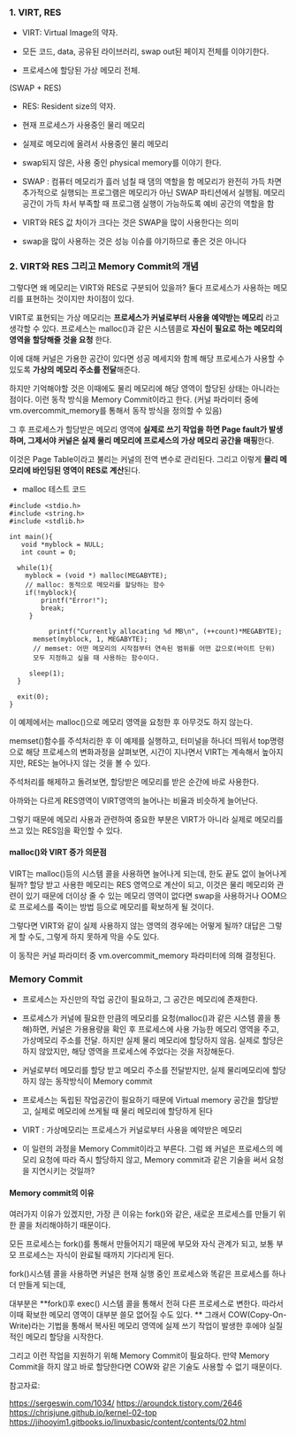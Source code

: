 
### 1. VIRT, RES 

- VIRT: Virtual Image의 약자.

- 모든 코드, data, 공유된 라이브러리, swap out된 페이지 전체를 이야기한다.

- 프로세스에 할당된 가상 메모리 전체.

(SWAP + RES)

- RES: Resident size의 약자.

- 현재 프로세스가 사용중인 물리 메모리

- 실제로 메모리에 올려서 사용중인 물리 메모리

- swap되지 않은, 사용 중인 physical memory를 이야기 한다.



- SWAP : 컴퓨터 메모리가 흘러 넘칠 때 댐의 역할을 함
메모리가 완전히 가득 차면 추가적으로 실행되는 프로그램은 메모리가 아닌 SWAP 파티션에서 실행됨. 메모리 공간이 가득 차서 부족할 때 프로그램 실행이 가능하도록 예비 공간의 역할을 함
 

- VIRT와 RES 값 차이가 크다는 것은 SWAP을 많이 사용한다는 의미
- swap을 많이 사용하는 것은 성능 이슈를 야기하므로 좋은 것은 아니다


### 2. VIRT와 RES 그리고 Memory Commit의 개념

그렇다면 왜 메모리는 VIRT와 RES로 구분되어 있을까? 둘다 프로세스가 사용하는 메모리를 표현하는 것이지만 차이점이 있다.

VIRT로 표현되는 가상 메모리는 **프로세스가 커널로부터 사용을 예약받는 메모리** 라고 생각할 수 있다.
프로세스는 malloc()과 같은 시스템콜로 **자신이 필요로 하는 메모리의 영역을 할당해줄 것을 요청** 한다.

이에 대해 커널은 가용한 공간이 있다면 성공 메세지와 함께 해당 프로세스가 사용할 수 있도록 **가상의 메모리 주소를 전달**해준다.

하지만 기억해야할 것은 이때에도 물리 메모리에 해당 영역이 할당된 상태는 아니라는 점이다.
이런 동작 방식을 Memory Commit이라고 한다.
(커널 파라미터 중에 vm.overcommit_memory를 통해서 동작 방식을 정의할 수 있음)

그 후 프로세스가 할당받은 메모리 영역에 **실제로 쓰기 작업을 하면 Page fault가 발생하며, 그제서야 커널은 실제 물리 메모리에 프로세스의 가상 메모리 공간을 매핑**한다.

이것은 Page Table이라고 불리는 커널의 전역 변수로 관리된다.
그리고 이렇게 **물리 메모리에 바인딩된 영역이 RES로 계산**된다.




- malloc 테스트 코드
```
#include <stdio.h>
#include <string.h>
#include <stdlib.h>

int main(){
   void *myblock = NULL;
   int count = 0;

  while(1){
    myblock = (void *) malloc(MEGABYTE);
    // malloc: 동적으로 메모리를 할당하는 함수
    if(!myblock){
        printf("Error!");
        break;
     }

          printf("Currently allocating %d MB\n", (++count)*MEGABYTE);
      memset(myblock, 1, MEGABYTE);
      // memset: 어떤 메모리의 시작점부터 연속된 범위를 어떤 값으로(바이트 단위) 
      모두 지정하고 싶을 때 사용하는 함수이다.

     sleep(1);
  }

  exit(0);
}
```


이 예제에서는 malloc()으로 메모리 영역을 요청한 후 아무것도 하지 않는다.

memset()함수를 주석처리한 후 이 예제를 실행하고, 터미널을 하나더 띄워서 top명령으로 해당 프로세스의 변화과정을 살펴보면,
시간이 지나면서 VIRT는 계속해서 높아지지만, RES는 늘어나지 않는 것을 볼 수 있다.


주석처리를 해제하고 돌려보면, 할당받은 메모리를 받은 순간에 바로 사용한다.

아까와는 다르게 RES영역이 VIRT영역의 늘어나는 비율과 비슷하게 늘어난다.

그렇기 때문에 메모리 사용과 관련하여 중요한 부분은 VIRT가 아니라 실제로 메모리를 쓰고 있는 RES임을 확인할 수 있다.

#### malloc()와 VIRT 증가 의문점 
VIRT는 malloc()등의 시스템 콜을 사용하면 늘어나게 되는데, 한도 끝도 없이 늘어나게 될까?
할당 받고 사용한 메모리는 RES 영역으로 계산이 되고, 이것은 물리 메모리와 관련이 있기 때문에 더이상 줄 수 있는 메모리 영역이 없다면 swap을 사용하거나 OOM으로 프로세스를 죽이는 방법 등으로 메모리를 확보하게 될 것이다.


그렇다면 VIRT와 같이 실제 사용하지 않는 영역의 경우에는 어떻게 될까?
대답은 그렇게 할 수도, 그렇게 하지 못하게 막을 수도 있다.

이 동작은 커널 파라미터 중 vm.overcommit_memory 파라미터에 의해 결정된다.

### Memory Commit

- 프로세스는 자신만의 작업 공간이 필요하고, 그 공간은 메모리에 존재한다.

- 프로세스가 커널에 필요한 만큼의 메모리를 요청(malloc()과 같은 시스템 콜을 통해)하면, 커널은 가용용량을 확인 후 프로세스에 사용 가능한 메모리 영역을 주고, 가상메모리 주소를 전달. 하지만 실제 물리 메모리에 할당하지 않음. 실제로 할당은 하지 않았지만, 해당 영역을 프로세스에 주었다는 것을 저장해둔다.

- 커널로부터 메모리를 할당 받고 메모리 주소를 전달받지만, 실제 물리메모리에 할당하지 않는 동작방식이 Memory commit


- 프로세스는 독립된 작업공간이 필요하기 때문에 Virtual memory 공간을 할당받고, 실제로 메모리에 쓰게될 때 물리 메모리에 할당하게 된다


- VIRT : 가상메모리는 프로세스가 커널로부터 사용을 예약받은 메모리


- 이 일련의 과정을 Memory Commit이라고 부른다.
그럼 왜 커널은 프로세스의 메모리 요청에 따라 즉시 할당하지 않고, Memory commit과 같은 기술을 써서 요청을 지연시키는 것일까?


#### Memory commit의 이유 
여러가지 이유가 있겠지만, 가장 큰 이유는 fork()와 같은, 새로운 프로세스를 만들기 위한 콜을 처리해야하기 때문이다.

모든 프로세스는 fork()를 통해서 만들어지기 때문에 부모와 자식 관계가 되고, 보통 부모 프로세스는 자식이 완료될 때까지 기다리게 된다.

fork()시스템 콜을 사용하면 커널은 현재 실행 중인 프로세스와 똑같은 프로세스를 하나더 만들게 되는데,

대부분은 **fork()후 exec() 시스템 콜을 통해서 전혀 다른 프로세스로 변한다. 따라서 이때 확보한 메모리 영역이 대부분 쓸모 없어질 수도 있다.
**
그래서 COW(Copy-On-Write)라는 기법을 통해서 복사된 메모리 영역에 실제 쓰기 작업이 발생한 후에야 실질적인 메모리 할당을 시작한다.

그리고 이런 작업을 지원하기 위해 Memory Commit이 필요하다.
만약 Memory Commit을 하지 않고 바로 할당한다면 COW와 같은 기술도 사용할 수 없기 때문이다.



참고자료:

https://sergeswin.com/1034/
https://aroundck.tistory.com/2646
https://chrisjune.github.io/kernel-02-top
https://jihooyim1.gitbooks.io/linuxbasic/content/contents/02.html
